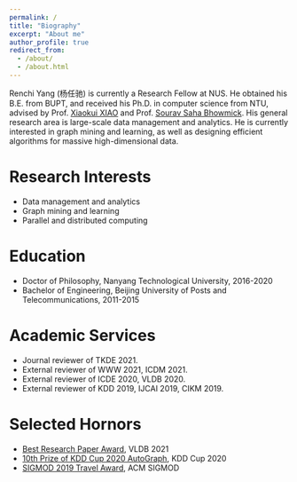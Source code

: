 ```yaml
---
permalink: /
title: "Biography"
excerpt: "About me"
author_profile: true
redirect_from: 
  - /about/
  - /about.html
---
```


Renchi Yang (杨任驰) is currently a Research Fellow at NUS. He obtained his B.E. from BUPT, and received his Ph.D. in computer science from NTU, advised by Prof. [Xiaokui XIAO](https://www.comp.nus.edu.sg/~xiaoxk/) and Prof. [Sourav Saha Bhowmick](https://personal.ntu.edu.sg/assourav/). His general research area is large-scale data management and analytics. He is currently interested in graph mining and learning, as well as designing efficient algorithms for massive high-dimensional data.

Research Interests
======
- Data management and analytics
- Graph mining and learning
- Parallel and distributed computing


Education
======
- Doctor of Philosophy, Nanyang Technological University, 2016-2020
- Bachelor of Engineering, Beijing University of Posts and Telecommunications, 2011-2015


Academic Services
======
- Journal reviewer of TKDE 2021.
- External reviewer of WWW 2021, ICDM 2021.
- External reviewer of ICDE 2020, VLDB 2020.
- External reviewer of KDD 2019, IJCAI 2019, CIKM 2019.


Selected Hornors
======
- [Best Research Paper Award](https://vldb.org/2021/?conference-awards), VLDB 2021
- [10th Prize of KDD Cup 2020 AutoGraph](https://www.4paradigm.com/competition/kddcup2020), KDD Cup 2020
- [SIGMOD 2019 Travel Award](https://sigmod2019.org/grants), ACM SIGMOD
